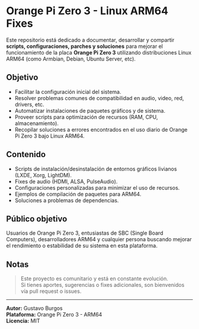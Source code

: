 # Orange Pi Zero 3 - Linux ARM64 Fixes

Este repositorio está dedicado a documentar, desarrollar y compartir **scripts, configuraciones, parches y soluciones** para mejorar el funcionamiento de la placa **Orange Pi Zero 3** utilizando distribuciones Linux ARM64 (como Armbian, Debian, Ubuntu Server, etc).

## Objetivo

- Facilitar la configuración inicial del sistema.
- Resolver problemas comunes de compatibilidad en audio, video, red, drivers, etc.
- Automatizar instalaciones de paquetes gráficos y de sistema.
- Proveer scripts para optimización de recursos (RAM, CPU, almacenamiento).
- Recopilar soluciones a errores encontrados en el uso diario de Orange Pi Zero 3 bajo Linux ARM64.

## Contenido

- Scripts de instalación/desinstalación de entornos gráficos livianos (LXDE, Xorg, LightDM).
- Fixes de audio (HDMI, ALSA, PulseAudio).
- Configuraciones personalizadas para minimizar el uso de recursos.
- Ejemplos de compilación de paquetes para ARM64.
- Soluciones a problemas de dependencias.

## Público objetivo

Usuarios de Orange Pi Zero 3, entusiastas de SBC (Single Board Computers), desarrolladores ARM64 y cualquier persona buscando mejorar el rendimiento o estabilidad de su sistema en esta plataforma.

## Notas

> Este proyecto es comunitario y está en constante evolución.  
> Si tienes aportes, sugerencias o fixes adicionales, son bienvenidos vía pull request o issues.

---

**Autor:** Gustavo Burgos  
**Plataforma:** Orange Pi Zero 3 - ARM64  
**Licencia:** MIT
